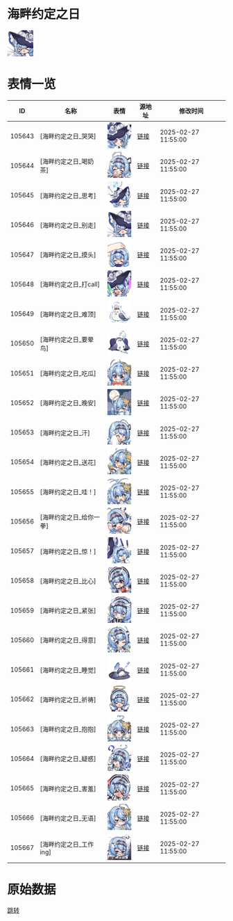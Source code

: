 # 海畔约定之日

<img src="./cover.png" height="60" alt="cover" />

# 表情一览

|ID|名称|表情|源地址|修改时间|
|----|----|----|----|----|
|105643|[海畔约定之日_哭哭]|<img src="./pic/105643_%5B海畔约定之日_哭哭%5D.png" height="60" alt="哭哭"/>|[链接](https://i0.hdslb.com/bfs/garb/72f2b5baa2d87ca648387370f96c440f85fabe6a.png)|2025-02-27 11:55:00|
|105644|[海畔约定之日_喝奶茶]|<img src="./pic/105644_%5B海畔约定之日_喝奶茶%5D.png" height="60" alt="喝奶茶"/>|[链接](https://i0.hdslb.com/bfs/garb/c98b83a9b1e59a0f1f9cc4962a71237278f14c96.png)|2025-02-27 11:55:00|
|105645|[海畔约定之日_思考]|<img src="./pic/105645_%5B海畔约定之日_思考%5D.png" height="60" alt="思考"/>|[链接](https://i0.hdslb.com/bfs/garb/66d86e05009685e9402e705bc89c99bb8bf252f6.png)|2025-02-27 11:55:00|
|105646|[海畔约定之日_别走]|<img src="./pic/105646_%5B海畔约定之日_别走%5D.png" height="60" alt="别走"/>|[链接](https://i0.hdslb.com/bfs/garb/7abba1fa24b8891eccf3b27c370f408b09a4882b.png)|2025-02-27 11:55:00|
|105647|[海畔约定之日_摸头]|<img src="./pic/105647_%5B海畔约定之日_摸头%5D.png" height="60" alt="摸头"/>|[链接](https://i0.hdslb.com/bfs/garb/16ff6df1d6e690efdc1bea06252142bd7e9ab1cf.png)|2025-02-27 11:55:00|
|105648|[海畔约定之日_打call]|<img src="./pic/105648_%5B海畔约定之日_打call%5D.png" height="60" alt="打call"/>|[链接](https://i0.hdslb.com/bfs/garb/f61a2985a65c6d72d17c4d52b94cd70f3b6586ef.png)|2025-02-27 11:55:00|
|105649|[海畔约定之日_难顶]|<img src="./pic/105649_%5B海畔约定之日_难顶%5D.png" height="60" alt="难顶"/>|[链接](https://i0.hdslb.com/bfs/garb/faf26725be67babb5cf737524f6aa38218798917.png)|2025-02-27 11:55:00|
|105650|[海畔约定之日_要晕鸟]|<img src="./pic/105650_%5B海畔约定之日_要晕鸟%5D.png" height="60" alt="要晕鸟"/>|[链接](https://i0.hdslb.com/bfs/garb/d67ac431a3bb4386ee53ac26479438335f0c157a.png)|2025-02-27 11:55:00|
|105651|[海畔约定之日_吃瓜]|<img src="./pic/105651_%5B海畔约定之日_吃瓜%5D.png" height="60" alt="吃瓜"/>|[链接](https://i0.hdslb.com/bfs/garb/99739629817d17cdb0dc975a52b266500ff3f5c1.png)|2025-02-27 11:55:00|
|105652|[海畔约定之日_晚安]|<img src="./pic/105652_%5B海畔约定之日_晚安%5D.png" height="60" alt="晚安"/>|[链接](https://i0.hdslb.com/bfs/garb/1b79411f3947ebbde7795f456b01bc6efdc2eb56.png)|2025-02-27 11:55:00|
|105653|[海畔约定之日_汗]|<img src="./pic/105653_%5B海畔约定之日_汗%5D.png" height="60" alt="汗"/>|[链接](https://i0.hdslb.com/bfs/garb/131bbeff453f53ad4aaa20fc6309c9dbc93c6519.png)|2025-02-27 11:55:00|
|105654|[海畔约定之日_送花]|<img src="./pic/105654_%5B海畔约定之日_送花%5D.png" height="60" alt="送花"/>|[链接](https://i0.hdslb.com/bfs/garb/57e2ecca75820d3464f0cbddd315cd202c2bb0c8.png)|2025-02-27 11:55:00|
|105655|[海畔约定之日_哇！]|<img src="./pic/105655_%5B海畔约定之日_哇！%5D.png" height="60" alt="哇！"/>|[链接](https://i0.hdslb.com/bfs/garb/4c4524541cd7f23b042c7d4c31e23b3ff1d2e0bd.png)|2025-02-27 11:55:00|
|105656|[海畔约定之日_给你一拳]|<img src="./pic/105656_%5B海畔约定之日_给你一拳%5D.png" height="60" alt="给你一拳"/>|[链接](https://i0.hdslb.com/bfs/garb/60051c27a5de32914294b587577ed5e6836e7ff3.png)|2025-02-27 11:55:00|
|105657|[海畔约定之日_惊！]|<img src="./pic/105657_%5B海畔约定之日_惊！%5D.png" height="60" alt="惊！"/>|[链接](https://i0.hdslb.com/bfs/garb/19577d926f4272a3fc0c52e4f83f7185205c7023.png)|2025-02-27 11:55:00|
|105658|[海畔约定之日_比心]|<img src="./pic/105658_%5B海畔约定之日_比心%5D.png" height="60" alt="比心"/>|[链接](https://i0.hdslb.com/bfs/garb/523d05d751534372f6b47354f55a3015059a242a.png)|2025-02-27 11:55:00|
|105659|[海畔约定之日_紧张]|<img src="./pic/105659_%5B海畔约定之日_紧张%5D.png" height="60" alt="紧张"/>|[链接](https://i0.hdslb.com/bfs/garb/f7161f373ad343854551f751c4cdd6c1a49ec1c8.png)|2025-02-27 11:55:00|
|105660|[海畔约定之日_得意]|<img src="./pic/105660_%5B海畔约定之日_得意%5D.png" height="60" alt="得意"/>|[链接](https://i0.hdslb.com/bfs/garb/c651d96b170bfc5ccea87d5e992d338b5e1df095.png)|2025-02-27 11:55:00|
|105661|[海畔约定之日_睡觉]|<img src="./pic/105661_%5B海畔约定之日_睡觉%5D.png" height="60" alt="睡觉"/>|[链接](https://i0.hdslb.com/bfs/garb/8d8af040e0c6fa9e3d36f7ede3b90c8fa8bba045.png)|2025-02-27 11:55:00|
|105662|[海畔约定之日_祈祷]|<img src="./pic/105662_%5B海畔约定之日_祈祷%5D.png" height="60" alt="祈祷"/>|[链接](https://i0.hdslb.com/bfs/garb/ffd7ae4c0cf7818cb289af91a39e821b45d279b2.png)|2025-02-27 11:55:00|
|105663|[海畔约定之日_抱抱]|<img src="./pic/105663_%5B海畔约定之日_抱抱%5D.png" height="60" alt="抱抱"/>|[链接](https://i0.hdslb.com/bfs/garb/7ffa371862464afd53e33bf70531354871424f96.png)|2025-02-27 11:55:00|
|105664|[海畔约定之日_疑惑]|<img src="./pic/105664_%5B海畔约定之日_疑惑%5D.png" height="60" alt="疑惑"/>|[链接](https://i0.hdslb.com/bfs/garb/c67660d9850c9ed89b64b53890c1dd73b54e63d4.png)|2025-02-27 11:55:00|
|105665|[海畔约定之日_害羞]|<img src="./pic/105665_%5B海畔约定之日_害羞%5D.png" height="60" alt="害羞"/>|[链接](https://i0.hdslb.com/bfs/garb/5a0944d8ec0cf0c5fcaafe9ac148d1e2d4959f8d.png)|2025-02-27 11:55:00|
|105666|[海畔约定之日_无语]|<img src="./pic/105666_%5B海畔约定之日_无语%5D.png" height="60" alt="无语"/>|[链接](https://i0.hdslb.com/bfs/garb/ceb9a2de16e176b6cfaf4ea9ecb2c23158a61492.png)|2025-02-27 11:55:00|
|105667|[海畔约定之日_工作ing]|<img src="./pic/105667_%5B海畔约定之日_工作ing%5D.png" height="60" alt="工作ing"/>|[链接](https://i0.hdslb.com/bfs/garb/4335d2ad654659c7c6875658bd3b07ac86741a76.png)|2025-02-27 11:55:00|

# 原始数据

[跳转](./raw.json)

